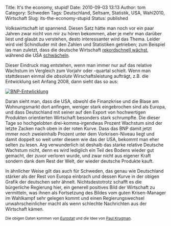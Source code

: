 Title: It's the economy, stupid!
Date: 2010-09-03 13:13
Author: tom
Category: Schweden
Tags: Deutschland, Seltsam, Statistik, USA, Wahl2010, Wirtschaft
Slug: its-the-economy-stupid
Status: published

Volkswirtschaft ist spannend. Diesen Satz hätte man noch vor ein paar
Jahren zwar nicht von mir zu hören bekommen, aber je mehr man darüber
liest und glaubt zu verstehen, desto interessanter wird das Thema.
Leider wird viel Schindluder mit den Zahlen und Statistiken getrieben;
zum Beispiel las man zuletzt, dass die deutsche Wirtschaft
[rekordschnell
wächst](http://www.spiegel.de/wirtschaft/soziales/0,1518,713406,00.html),
während die USA
[schwächeln](http://www.spiegel.de/wirtschaft/soziales/0,1518,714521,00.html).

Dieser Eindruck mag entstehen, wenn man immer nur auf das relative
Wachstum im Vergleich zum Vorjahr oder -quartal schielt. Wenn man
stattdessen einmal die *absolute* Wirschaftsleistung aufträgt, z.B. die
Entwicklung seit Anfang 2008, dann sieht das so aus:

[![BNP-Entwlicklung](/pic/bnp-plot_s.jpg "BNP-Entwlicklung")](/pic/bnp-plot_l.jpg)

Daran sieht man, dass die USA, obwohl die Finanzkrise und die Blase am
Wohnungsmarkt dort anfingen, weniger stark eingebrochen sind als Europa,
und dass Deutschland mit seiner auf den Export von hochwertigen
Produkten orientierten Wirtschaft besonders stark schrumpfte. Die dieser
Tage so hochgelobten drei-komma-irgendwas Prozent Wachstum sind der
letzte Zacken nach oben in der roten Kurve. Dass das BNP damit jetzt
immer noch zweieinhalb Prozent unter dem Vorkrisen-Niveau liegt und
damit doppelt so weit unter diesem wie das der USA, bekommt man eher
selten zu lesen. Arg verwunderlich ist deshalb das starke relative
Deutsche Wachstum nicht, denn es wird lediglich ein Teil des Bodens
wieder gut gemacht, der zuvor verloren wurde, und zwar nicht aus eigener
Kraft sondern dank dem Rest der Welt, der wieder deutsche Produkte
kauft.

In ähnlicher Weise gilt das auch für Schweden, das genau wie Deutschland
stärker als der Rest von Europa einbrach und dessen Kurve in der obigen
Grafik der deutschen sehr ähnelt. Nichtsdestotrotz schafft es die
bürgerliche Regierung hier, ein generell positives Bild der Wirtschaft
zu vermitteln, was ihnen als Fortsetzung des Bildes vom guten
Krisen-Manager im Wahlkampf sehr gelegen kommt und einen
Regierungswechsel unwahrscheinlicher macht als wenn schlechte
Nachrichten aus der Wirtschaft kämen.

<small>Die obigen Daten kommen von
[Eurostat](http://epp.eurostat.ec.europa.eu/tgm/table.do?tab=table&plugin=1&language=en&pcode=teina011)
und die Idee von [Paul
Krugman](http://krugman.blogs.nytimes.com/2010/08/24/what-about-germany/).
</small>

